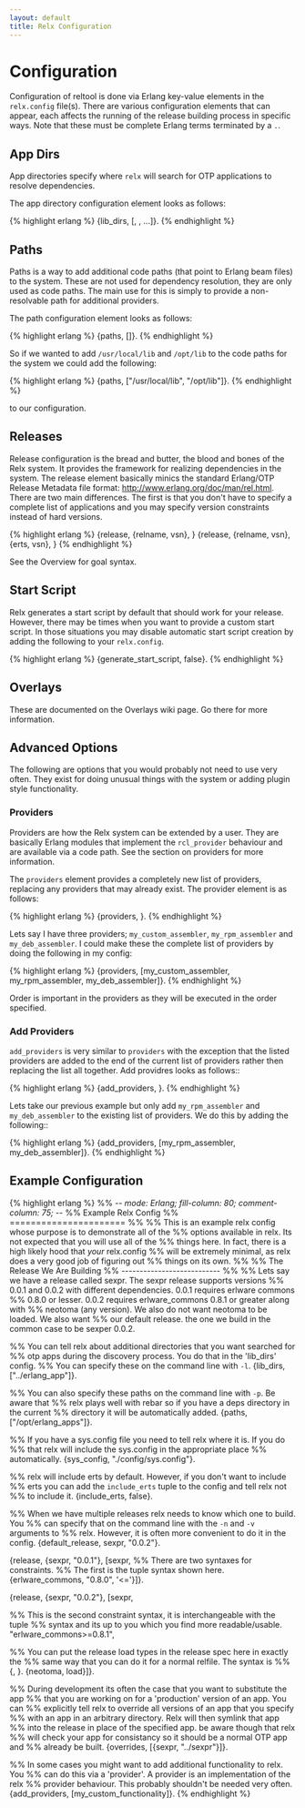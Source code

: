 ```yaml
---
layout: default
title: Relx Configuration
---
```


Configuration
=============

Configuration of reltool is done via Erlang key-value elements in the
`relx.config` file(s). There are various configuration elements
that can appear, each affects the running of the release building
process in specific ways. Note that these must be complete Erlang
terms terminated by a `.`.

App Dirs
--------

App directories specify where `relx` will search for OTP applications to resolve dependencies.

The app directory configuration element looks as follows:

{% highlight erlang %}
{lib_dirs, [<path1>, <path2>, ...]}.
{% endhighlight %}

Paths
-----

Paths is a way to add additional code paths (that point to Erlang beam
files) to the system. These are not used for dependency resolution,
they are only used as code paths. The main use for this is simply to
provide a non-resolvable path for additional providers.

The path configuration element looks as follows:

{% highlight erlang %}
{paths, [<list of directory paths>]}.
{% endhighlight %}

So if we wanted to add `/usr/local/lib` and `/opt/lib` to the code
paths for the system we could add the following:

{% highlight erlang %}
{paths, ["/usr/local/lib", "/opt/lib"]}.
{% endhighlight %}

to our configuration.

Releases
--------

Release configuration is the bread and butter, the blood and bones of
the Relx system. It provides the framework for realizing
dependencies in the system. The release element basically minics the
standard Erlang/OTP Release Metadata file format:
http://www.erlang.org/doc/man/rel.html. There are two main
differences. The first is that you don't have to specify a complete
list of applications and you may specify version constraints instead
of hard versions.

{% highlight erlang %}
{release, {relname, vsn},
    <app goals>}
{release, {relname, vsn},
    {erts, vsn},
    <app goals>}
{% endhighlight %}

See the Overview for goal syntax.

Start Script
------------

Relx generates a start script by default that should work for your
release. However, there may be times when you want to provide a custom
start script. In those situations you may disable automatic start
script creation by adding the following to your `relx.config`.

{% highlight erlang %}
{generate_start_script, false}.
{% endhighlight %}

Overlays
--------

These are documented on the Overlays wiki page. Go there for more
information.

Advanced Options
----------------

The following are options that you would probably not need to use very
often. They exist for doing unusual things with the system or adding
plugin style functionality.


### Providers

Providers are how the Relx system can be extended by a user. They
are basically Erlang modules that implement the `rcl_provider`
behaviour and are available via a code path. See the section on
providers for more information.

The `providers` element provides a completely new list of providers,
replacing any providers that may already exist. The provider element
is as follows:

{% highlight erlang %}
{providers, <list of module names>}.
{% endhighlight %}

Lets say I have three providers; `my_custom_assembler`,
`my_rpm_assembler` and `my_deb_assembler`. I could make these the
complete list of providers by doing the following in my config:

{% highlight erlang %}
{providers, [my_custom_assembler,
             my_rpm_assembler,
             my_deb_assembler]}.
{% endhighlight %}

Order is important in the providers as they will be executed in the
order specified.

### Add Providers

`add_providers` is very similar to `providers` with the exception that
the listed providers are added to the end of the current list of
providers rather then replacing the list all together. Add providres
looks as follows::

{% highlight erlang %}
{add_providers, <list of module names>}.
{% endhighlight %}

Lets take our previous example but only add `my_rpm_assembler` and
`my_deb_assembler` to the existing list of providers. We do this by
adding the following::

{% highlight erlang %}
    {add_providers, [my_rpm_assembler,
                     my_deb_assembler]}.
{% endhighlight %}

Example Configuration
---------------------

{% highlight erlang %}
%% -*- mode: Erlang; fill-column: 80; comment-column: 75; -*-
%% Example Relx Config
%% ======================
%%
%% This is an example relx config whose purpose is to demonstrate all of the
%% options available in relx. Its not expected that you will use all of the
%% things here. In fact, there is a high likely hood that *your* relx.config
%% will be extremely minimal, as relx does a very good job of figuring out
%% things on its own.
%%
%% The Release We Are Building
%% ---------------------------
%%
%% Lets say we have a release called sexpr. The sexpr release supports versions
%% 0.0.1 and 0.0.2 with different dependencies. 0.0.1 requires erlware commons
%% 0.8.0 or lesser. 0.0.2 requires erlware_commons 0.8.1 or greater along with
%% neotoma (any version). We also do not want neotoma to be loaded. We also want
%% our default release. the one we build in the common case to be sexper 0.0.2.

%% You can tell relx about additional directories that you want searched for
%% otp apps during the discovery process. You do that in the 'lib_dirs' config.
%% You can specify these on the command line with `-l`.
{lib_dirs, ["../erlang_app"]}.

%% You can also specify these paths on the command line with `-p`. Be aware that
%% relx plays well with rebar so if you have a deps directory in the current
%% directory it will be automatically added.
{paths, ["/opt/erlang_apps"]}.


%% If you have a sys.config file you need to tell relx where it is. If you do
%% that relx will include the sys.config in the appropriate place
%% automatically.
{sys_config, "./config/sys.config"}.

%% relx will include erts by default. However, if you don't want to include
%% erts you can add the `include_erts` tuple to the config and tell relx not
%% to include it.
{include_erts, false}.

%% When we have multiple releases relx needs to know which one to build. You
%% can specify that on the command line with the `-n` and `-v` arguments to
%% relx. However, it is often more convenient to do it in the config.
{default_release, sexpr, "0.0.2"}.

{release, {sexpr, "0.0.1"},
 [sexpr,
  %% There are two syntaxes for constraints.
  %% The first is the tuple syntax shown here.
  {erlware_commons, "0.8.0", '<='}]}.

{release, {sexpr, "0.0.2"},
 [sexpr,

  %% This is the second constraint syntax, it is interchangeable with the tuple
  %% syntax and its up to you which you find more readable/usable.
  "erlware_commons>=0.8.1",

  %% You can put the release load types in the release spec here in exactly the
  %% same way that you can do it for a normal relfile. The syntax is
  %% {<constraint>, <type>}.
  {neotoma, load}]}.

%% During development its often the case that you want to substitute the app
%% that you are working on for a 'production' version of an app. You can
%% explicitly tell relx to override all versions of an app that you specify
%% with an app in an arbitrary directory. Relx will then symlink that app
%% into the release in place of the specified app. be aware though that relx
%% will check your app for consistancy so it should be a normal OTP app and
%% already be built.
{overrides, [{sexpr, "../sexpr"}]}.


%% In some cases you might want to add additional functionality to relx. You
%% can do this via a 'provider'. A provider is an implementation of the relx
%% provider behaviour. This probably shouldn't be needed very often.
{add_providers, [my_custom_functionality]}.
{% endhighlight %}
